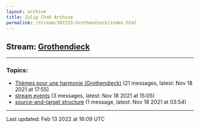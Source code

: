 ```yaml
---
layout: archive
title: Zulip Chat Archive
permalink: /stream/307233-Grothendieck/index.html
---
```


## Stream: [Grothendieck](https://mattecapu.github.io/ct-zulip-archive/stream/307233-Grothendieck/index.html)
---

### Topics:

* [Thèmes pour une harmonie (Grothendieck)](topic/Th.C3.A8mes.20pour.20une.20harmonie.20(Grothendieck).html) (21 messages, latest: Nov 18 2021 at 17:55)
* [stream events](topic/stream.20events.html) (3 messages, latest: Nov 18 2021 at 15:05)
* [source-and-target structure](topic/source-and-target.20structure.html) (1 message, latest: Nov 18 2021 at 03:54)

<hr><p>Last updated: Feb 13 2022 at 16:09 UTC</p>